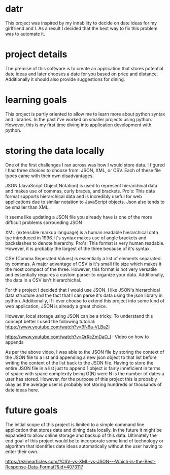 # datr
This project was inspired by my innability to decide on date ideas for my girlfriend and I. As a result
I decided that the best way to fix this problem was to automate it.

# project details
The premise of this software is to create an application that stores potential date ideas and later chooses
a date for you based on price and distance. Additionally it should also provide suggestions for dining.

# learning goals
This project is partly oriented to allow me to learn more about python syntax and libraries. In the past i've worked on smaller projects using python. However, this is my first
time diving into application development with python.

# storing the data locally
One of the first challenges I ran across was how I would store data. I figured I had three choices to choose from: JSON, XML, or CSV. Each of these file types came with
their own disadvantages. 

JSON (JavaScript Object Notation) is used to represent hierarchical data and makes use of commas, curly braces, and brackets. Pro's:
This data format supports hierarchical data and is incredibly useful for web applications due to similar notation to JavaScript objects. Json also tends to be smaller
than XML.

It seems like updating a JSON file you already have is one of the more difficult problems sorrounding JSON

XML (extensible markup language) is a human readable hierarchical data tye introduced in 1996. It's syntax makes use of angle brackets and backslashes
to denote hierarchy. Pro's: This format is very human readable. However, it is probably the largest of the three because of it's syntax.

CSV (Comma Seperated Values) is essentially a list of elements separated by commas. A major advantage of CSV is it's small file size which makes it the most compact of the three. 
However, this format is not very versatile and essentially requires a custom parser to organize your data. Additionally, the data in a CSV isn't hierarchichal. 

For this project I decided that I would use JSON. I like JSON's hierarchical data structure and the fact that I can parse it's data using the json library in python. Additionally,
If i ever choose to extend this project into some kind of web application, JSON is already a great choice.

However, local storage using JSON can be a tricky. To understand this concept better I used the following tutorial: 
https://www.youtube.com/watch?v=9N6a-VLBa2I

https://www.youtube.com/watch?v=QrRcZmDaO_I : Video on how to appends

As per the above video, I was able to the JSON file by storing the context of the JSON file to a
list and appending a new json object to that list before writing the content of the list back to
the JSON file. Having to store the entire JSON file in a list just to append 1 object is fairly
inneficient in terms of space with space complexity being O(N) were N is the number of dates a user has stored. However, for the purpose of this project this is probably okay as the average user is probably not storing hundreds or thousands of date ideas here.

# future goals
The initial scope of this project is limited to a simple command line application that stores date and dining data locally.
In the future it might be expanded to allow online storage and backup of this data. 
Ultimately the end goal of this project would be to incorporate some kind of technology or algorithm that identifies date ideas
automatically without the user having to enter their own.

https://ezinearticles.com/?CSV-vs-XML-vs-JSON---Which-is-the-Best-Response-Data-Format?&id=4073117